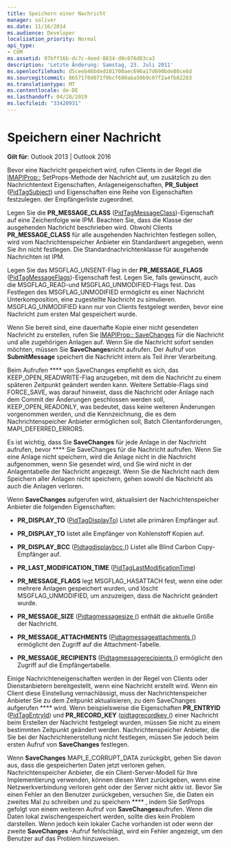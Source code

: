 ```yaml
---
title: Speichern einer Nachricht
manager: soliver
ms.date: 11/16/2014
ms.audience: Developer
localization_priority: Normal
api_type:
- COM
ms.assetid: 97bff16b-dc7c-4eed-8834-d0c076d83ca3
description: 'Letzte Änderung: Samstag, 23. Juli 2011'
ms.openlocfilehash: d5ceeb46bded101700aec696a17d690bde80ce6d
ms.sourcegitcommit: 8657170d071f9bcf680aba50b9c07f2a4fb82283
ms.translationtype: MT
ms.contentlocale: de-DE
ms.lasthandoff: 04/28/2019
ms.locfileid: "33420931"
---
```

# <a name="saving-a-message"></a>Speichern einer Nachricht

  
  
**Gilt für**: Outlook 2013 | Outlook 2016 
  
Bevor eine Nachricht gespeichert wird, rufen Clients in der Regel die [IMAPIProp::](imapiprop-setprops.md) SetProps-Methode der Nachricht auf, um zusätzlich zu den Nachrichtentext Eigenschaften, Anlageneigenschaften, **PR_Subject** ([PidTagSubject](pidtagsubject-canonical-property.md)) und Eigenschaften eine Reihe von Eigenschaften festzulegen. der Empfängerliste zugeordnet.
  
Legen Sie die **PR_MESSAGE_CLASS** ([PidTagMessageClass](pidtagmessageclass-canonical-property.md))-Eigenschaft auf eine Zeichenfolge wie IPM. Beachten Sie, dass die Klasse der ausgehenden Nachricht beschrieben wird. Obwohl Clients **PR_MESSAGE_CLASS** für alle ausgehenden Nachrichten festlegen sollen, wird vom Nachrichtenspeicher Anbieter ein Standardwert angegeben, wenn Sie ihn nicht festlegen. Die Standardnachrichtenklasse für ausgehende Nachrichten ist IPM. 
  
Legen Sie das MSGFLAG_UNSENT-Flag in der **PR_MESSAGE_FLAGS** ([PidTagMessageFlags](pidtagmessageflags-canonical-property.md))-Eigenschaft fest. Legen Sie, falls gewünscht, auch die MSGFLAG_READ-und MSGFLAG_UNMODIFIED-Flags fest. Das Festlegen des MSGFLAG_UNMODIFIED ermöglicht es einer Nachricht Unterkomposition, eine zugestellte Nachricht zu simulieren. MSGFLAG_UNMODIFIED kann nur von Clients festgelegt werden, bevor eine Nachricht zum ersten Mal gespeichert wurde. 
  
Wenn Sie bereit sind, eine dauerhafte Kopie einer nicht gesendeten Nachricht zu erstellen, rufen Sie [IMAPIProp:: SaveChanges](imapiprop-savechanges.md) für die Nachricht und alle zugehörigen Anlagen auf. Wenn Sie die Nachricht sofort senden möchten, müssen Sie **SaveChanges**nicht aufrufen. Der Aufruf von **SubmitMessage** speichert die Nachricht intern als Teil ihrer Verarbeitung. 
  
Beim Aufrufen **** von SaveChanges empfiehlt es sich, das KEEP_OPEN_READWRITE-Flag anzugeben, mit dem die Nachricht zu einem späteren Zeitpunkt geändert werden kann. Weitere Settable-Flags sind FORCE_SAVE, was darauf hinweist, dass die Nachricht oder Anlage nach dem Commit der Änderungen geschlossen werden soll, KEEP_OPEN_READONLY, was bedeutet, dass keine weiteren Änderungen vorgenommen werden, und die Kennzeichnung, die es dem Nachrichtenspeicher Anbieter ermöglichen soll, Batch Clientanforderungen, MAPI_DEFERRED_ERRORS.
  
Es ist wichtig, dass Sie **SaveChanges** für jede Anlage in der Nachricht aufrufen, bevor **** Sie SaveChanges für die Nachricht aufrufen. Wenn Sie eine Anlage nicht speichern, wird die Anlage nicht in die Nachricht aufgenommen, wenn Sie gesendet wird, und Sie wird nicht in der Anlagentabelle der Nachricht angezeigt. Wenn Sie die Nachricht nach dem Speichern aller Anlagen nicht speichern, gehen sowohl die Nachricht als auch die Anlagen verloren. 
  
Wenn **SaveChanges** aufgerufen wird, aktualisiert der Nachrichtenspeicher Anbieter die folgenden Eigenschaften: 
  
- **PR_DISPLAY_TO** ([PidTagDisplayTo](pidtagdisplayto-canonical-property.md)) Listet alle primären Empfänger auf.
    
- **PR_DISPLAY_TO** listet alle Empfänger von Kohlenstoff Kopien auf. 
    
- **PR_DISPLAY_BCC** ([Pidtagdisplaybcc (](pidtagdisplaybcc-canonical-property.md)) Listet alle Blind Carbon Copy-Empfänger auf.
    
- **PR_LAST_MODIFICATION_TIME** ([PidTagLastModificationTime](pidtaglastmodificationtime-canonical-property.md))
    
- **PR_MESSAGE_FLAGS** legt MSGFLAG_HASATTACH fest, wenn eine oder mehrere Anlagen gespeichert wurden, und löscht MSGFLAG_UNMODIFIED, um anzuzeigen, dass die Nachricht geändert wurde. 
    
- **PR_MESSAGE_SIZE** ([Pidtagmessagesize (](pidtagmessagesize-canonical-property.md)) enthält die aktuelle Größe der Nachricht.
    
- **PR_MESSAGE_ATTACHMENTS** ([Pidtagmessageattachments (](pidtagmessageattachments-canonical-property.md)) ermöglicht den Zugriff auf die Attachment-Tabelle.
    
- **PR_MESSAGE_RECIPIENTS** ([Pidtagmessagerecipients (](pidtagmessagerecipients-canonical-property.md)) ermöglicht den Zugriff auf die Empfängertabelle.
    
Einige Nachrichteneigenschaften werden in der Regel von Clients oder Dienstanbietern bereitgestellt, wenn eine Nachricht erstellt wird. Wenn ein Client diese Einstellung vernachlässigt, muss der Nachrichtenspeicher Anbieter Sie zu dem Zeitpunkt aktualisieren, zu dem SaveChanges aufgerufen **** wird. Wenn beispielsweise die Eigenschaften **PR_ENTRYID** ([PidTagEntryId](pidtagentryid-canonical-property.md)) und **PR_RECORD_KEY** ([pidtagrecordkey (](pidtagrecordkey-canonical-property.md)) einer Nachricht beim Erstellen der Nachricht festgelegt wurden, müssen Sie nicht zu einem bestimmten Zeitpunkt geändert werden. Nachrichtenspeicher Anbieter, die Sie bei der Nachrichtenerstellung nicht festlegen, müssen Sie jedoch beim ersten Aufruf von **SaveChanges** festlegen. 
  
Wenn **SaveChanges** MAPI_E_CORRUPT_DATA zurückgibt, gehen Sie davon aus, dass die gespeicherten Daten jetzt verloren gehen. Nachrichtenspeicher Anbieter, die ein Client-Server-Modell für Ihre Implementierung verwenden, können diesen Wert zurückgeben, wenn eine Netzwerkverbindung verloren geht oder der Server nicht aktiv ist. Bevor Sie einen Fehler an den Benutzer zurückgeben, versuchen Sie, die Daten ein zweites Mal zu schreiben und zu speichern **** , indem Sie SetProps gefolgt von einem weiteren Aufruf von **SaveChanges**aufrufen. Wenn die Daten lokal zwischengespeichert werden, sollte dies kein Problem darstellen. Wenn jedoch kein lokaler Cache vorhanden ist oder wenn der zweite **SaveChanges** -Aufruf fehlschlägt, wird ein Fehler angezeigt, um den Benutzer auf das Problem hinzuweisen. 
  

